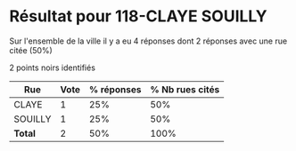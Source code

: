 # Résultat pour 118-CLAYE SOUILLY

Sur l'ensemble de la ville il y a eu 4 réponses dont 2 réponses avec une rue citée (50%)

2 points noirs identifiés

| Rue | Vote | % réponses | % Nb rues cités|
|-----|------|------------|----------------|
| CLAYE | 1 | 25% | 50%|
| SOUILLY | 1 | 25% | 50%|
| **Total** | 2 | 50% | 100%|
